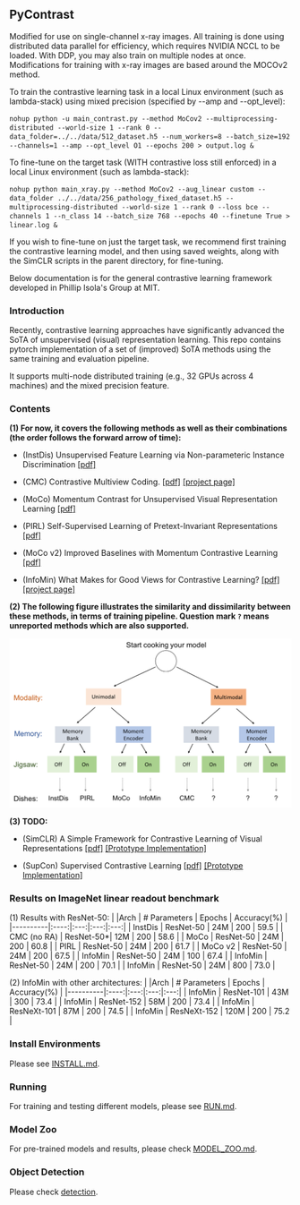 ## PyContrast
Modified for use on single-channel x-ray images. All training is done using distributed data parallel for efficiency, which requires NVIDIA NCCL to be loaded. With DDP, you may also train on multiple nodes at once. Modifications for training with x-ray images are based around the MOCOv2 method.

To train the contrastive learning task in a local Linux environment (such as lambda-stack) using mixed precision (specified by --amp and --opt\_level):

	nohup python -u main_contrast.py --method MoCov2 --multiprocessing-distributed --world-size 1 --rank 0 --data_folder=../../data/512_dataset.h5 --num_workers=8 --batch_size=192 --channels=1 --amp --opt_level O1 --epochs 200 > output.log &

To fine-tune on the target task (WITH contrastive loss still enforced) in a local Linux environment (such as lambda-stack):

	nohup python main_xray.py --method MoCov2 --aug_linear custom --data_folder ../../data/256_pathology_fixed_dataset.h5 --multiprocessing-distributed --world-size 1 --rank 0 --loss bce --channels 1 --n_class 14 --batch_size 768 --epochs 40 --finetune True > linear.log &

If you wish to fine-tune on just the target task, we recommend first training the contrastive learning model, and then using saved weights, along with the SimCLR scripts in the parent directory, for fine-tuning.

Below documentation is for the general contrastive learning framework developed in Phillip Isola's Group at MIT.

### Introduction
Recently, contrastive learning approaches have significantly advanced the SoTA of 
unsupervised (visual) representation learning. This repo contains pytorch 
implementation of a set of (improved) SoTA methods using the same training and 
evaluation pipeline. 

It supports multi-node distributed training (e.g., 32 GPUs across 4 machines) and 
the mixed precision feature.

### Contents
**(1) For now, it covers the following methods as well as their combinations 
(the order follows the forward arrow of time):**

- (InstDis) Unsupervised Feature Learning via Non-parameteric Instance Discrimination
  [[pdf]](https://arxiv.org/pdf/1805.01978.pdf) 
  
- (CMC) Contrastive Multiview Coding.
  [[pdf]](https://arxiv.org/abs/1906.05849) 
  [[project page]](https://hobbitlong.github.io/CMC/)

- (MoCo) Momentum Contrast for Unsupervised Visual Representation Learning
  [[pdf]](https://arxiv.org/pdf/1911.05722.pdf)

- (PIRL) Self-Supervised Learning of Pretext-Invariant Representations
  [[pdf]](https://arxiv.org/abs/1912.01991)

- (MoCo v2) Improved Baselines with Momentum Contrastive Learning
  [[pdf]](https://arxiv.org/pdf/2003.04297.pdf)

- (InfoMin) What Makes for Good Views for Contrastive Learning?
  [[pdf]](https://arxiv.org/pdf/2005.10243.pdf)
  [[project page]](https://hobbitlong.github.io/InfoMin/)

**(2) The following figure illustrates the similarity and dissimilarity between these methods, 
in terms of training pipeline. Question mark `?` means unreported methods which are also supported.**
<p align="center">
  <img src="figures/models.png" width="600">
</p>

**(3) TODO:**
- (SimCLR) A Simple Framework for Contrastive Learning of Visual Representations
  [[pdf]](https://arxiv.org/pdf/1805.01978.pdf) [[Prototype Implementation]](https://github.com/HobbitLong/SupContrast)

- (SupCon) Supervised Contrastive Learning
  [[pdf]](https://arxiv.org/abs/2004.11362) [[Prototype Implementation]](https://github.com/HobbitLong/SupContrast)


### Results on ImageNet linear readout benchmark
(1) Results with ResNet-50:
|          |Arch | # Parameters | Epochs | Accuracy(%) |
|----------|:----:|:---:|:---:|:---:|
|  InstDis         | ResNet-50 | 24M   | 200 |  59.5  |
|  CMC (no RA)     | ResNet-50*| 12M   | 200 |  58.6  |
|  MoCo            | ResNet-50 | 24M   | 200 |  60.8  | 
|  PIRL            | ResNet-50 | 24M   | 200 |  61.7  |
|  MoCo v2         | ResNet-50 | 24M   | 200 |  67.5  |
|  InfoMin         | ResNet-50 | 24M   | 100 |  67.4  |
|  InfoMin         | ResNet-50 | 24M   | 200 |  70.1  |
|  InfoMin         | ResNet-50 | 24M   | 800 |  73.0  |

(2) InfoMin with other architectures:
|          |Arch | # Parameters | Epochs | Accuracy(%) |
|----------|:----:|:---:|:---:|:---:|
|  InfoMin         | ResNet-101  | 43M   | 300 |  73.4  |
|  InfoMin         | ResNet-152  | 58M   | 200 |  73.4  |
|  InfoMin         | ResNeXt-101 | 87M   | 200 |  74.5  | 
|  InfoMin         | ResNeXt-152 | 120M  | 200 |  75.2  |

### Install Environments
Please see [INSTALL.md](docs/INSTALL.md).

### Running
For training and testing different models, please see [RUN.md](docs/RUN.md).

### Model Zoo
For pre-trained models and results, please check [MODEL_ZOO.md](docs/MODEL_ZOO.md).

### Object Detection
Please check [detection](detection).

 
